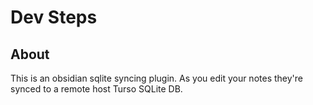 # Dev Steps

## About
This is an obsidian sqlite syncing plugin. As you edit your notes they're synced to a remote host Turso SQLite DB. 
